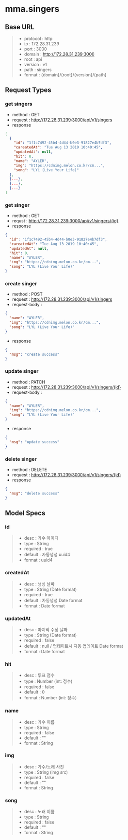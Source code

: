 # mma.singers

## Base URL

> - protocol : http
> - ip : 172.28.31.239
> - port : 3000
> - domain : http://172.28.31.239:3000
> - root : api
> - version : v1
> - path : singers
> - format : {domain}/{root}/{version}/{path}

## Request Types

### get singers

- method : GET
- request : http://172.28.31.239:3000/api/v1/singers
- response

```json
[
  {
    "id": "1f1c7492-45b4-4d44-b0e3-91827e4b7df3",
    "careatedAt": "Tue Aug 13 2019 10:40:45",
    "updatedAt": null,
    "hit": 0,
    "name": "AYLER",
    "img": "https://cdnimg.melon.co.kr/cm...",
    "song": "LYL (Live Your Life)"
  },
  {...},
  {...},
  {...}
]
```

### get singer

- method : GET
- requst : http://172.28.31.239:3000/api/v1/singers/{id}
- response

```json
{
  "id": "1f1c7492-45b4-4d44-b0e3-91827e4b7df3",
  "careatedAt": "Tue Aug 13 2019 10:40:45",
  "updatedAt": null,
  "hit": 0,
  "name": "AYLER",
  "img": "https://cdnimg.melon.co.kr/cm...",
  "song": "LYL (Live Your Life)"
}
```

### create singer

- method : POST
- request : http://172.28.31.239:3000/api/v1/singers
- request-body :

```json
{
  "name": "AYLER",
  "img": "https://cdnimg.melon.co.kr/cm...",
  "song": "LYL (Live Your Life)"
}
```

- response

```json
{
  "msg": "create success"
}
```

### update singer

- method : PATCH
- request : http://172.28.31.239:3000/api/v1/singers/{id}
- request-body :

```json
{
  "name": "AYLER",
  "img": "https://cdnimg.melon.co.kr/cm...",
  "song": "LYL (Live Your Life)"
}
```

- response

```json
{
  "msg": "update success"
}
```

### delete singer

- method : DELETE
- request : http://172.28.31.239:3000/api/v1/singers/{id}
- response

```json
{
  "msg": "delete success"
}
```

## Model Specs

### id

> - desc : 가수 아이디
> - type : String
> - required : true
> - default : 자동생성 uuid4
> - format : uuid4

### createdAt

> - desc : 생성 날짜
> - type : String (Date format)
> - required : true
> - default : 자동생성 Date format
> - format : Date format

### updatedAt

> - desc : 마지막 수정 날짜
> - type : String (Date format)
> - required : false
> - default : null / 업데이트시 자동 업데이트 Date format
> - format : Date format

### hit

> - desc : 투표 점수
> - type : Number (int: 정수)
> - required : false
> - default : 0
> - format : Number (int: 정수)

### name

> - desc : 가수 이름
> - type : String
> - required : false
> - default : ""
> - format : String

### img

> - desc : 가수/노래 사진
> - type : String (img src)
> - required : false
> - default : ""
> - format : String

### song

> - desc : 노래 이름
> - type : String
> - required : false
> - default : ""
> - format : String
